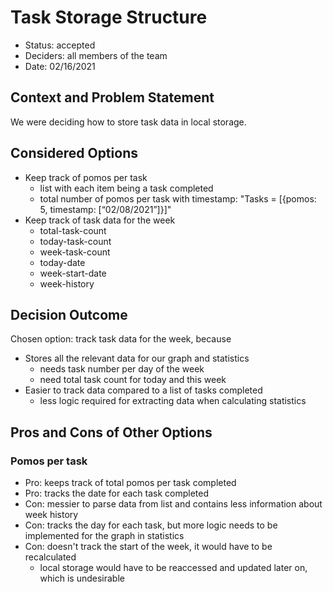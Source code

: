 # Task Storage Structure

* Status: accepted
* Deciders: all members of the team
* Date: 02/16/2021

## Context and Problem Statement

We were deciding how to store task data in local storage.

## Considered Options

* Keep track of pomos per task
  - list with each item being a task completed
  - total number of pomos per task with timestamp: "Tasks = [{pomos: 5, timestamp: [“02/08/2021”]}]"
* Keep track of task data for the week
  - total-task-count
  - today-task-count
  - week-task-count
  - today-date
  - week-start-date
  - week-history 

## Decision Outcome

Chosen option: track task data for the week, because

* Stores all the relevant data for our graph and statistics
  - needs task number per day of the week
  - need total task count for today and this week
* Easier to track data compared to a list of tasks completed
  - less logic required for extracting data when calculating statistics

## Pros and Cons of Other Options

### Pomos per task

* Pro: keeps track of total pomos per task completed
* Pro: tracks the date for each task completed
* Con: messier to parse data from list and contains less information about week history
* Con: tracks the day for each task, but more logic needs to be implemented for the graph in statistics
* Con: doesn't track the start of the week, it would have to be recalculated
  - local storage would have to be reaccessed and updated later on, which is undesirable

